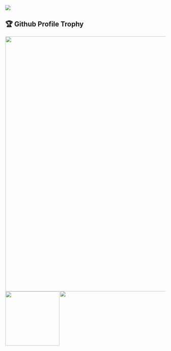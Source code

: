 <a href="https://hits.seeyoufarm.com"><img src="https://hits.seeyoufarm.com/api/count/incr/badge.svg?url=https%3A%2F%2Fgithub.com%2Fcyber-steer&count_bg=%2379C83D&title_bg=%23555555&icon=github.svg&icon_color=%23E7E7E7&title=hits&edge_flat=false"/></a> <br>
<h2>🏆 Github Profile Trophy</h2></a>
  <img width=800 src="https://github-profile-trophy.vercel.app/?username=cyber-steer&column=8&theme=gruvbox&no-frame=true"/>
<br>
<div>
  <img height="170" align="left" src="https://github-readme-stats.vercel.app/api?username=cyber-steer&count_private=true&include_all_commits=true" />
  <img src="https://github-readme-stats.vercel.app/api/top-langs/?username=cyber-steer&layout=compact" />
</div>
